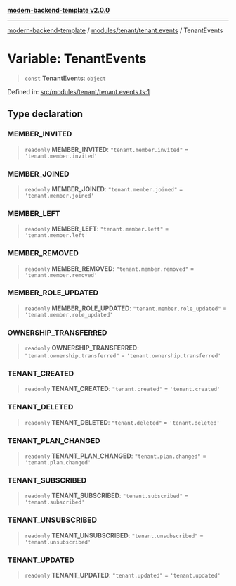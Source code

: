 [**modern-backend-template v2.0.0**](../../../../README.md)

***

[modern-backend-template](../../../../modules.md) / [modules/tenant/tenant.events](../README.md) / TenantEvents

# Variable: TenantEvents

> `const` **TenantEvents**: `object`

Defined in: [src/modules/tenant/tenant.events.ts:1](https://github.com/maemreyo/saas-4cus-nodejs/blob/1a77de11cd6eaefe66c31c7f5de281673fc25ce5/src/modules/tenant/tenant.events.ts#L1)

## Type declaration

### MEMBER\_INVITED

> `readonly` **MEMBER\_INVITED**: `"tenant.member.invited"` = `'tenant.member.invited'`

### MEMBER\_JOINED

> `readonly` **MEMBER\_JOINED**: `"tenant.member.joined"` = `'tenant.member.joined'`

### MEMBER\_LEFT

> `readonly` **MEMBER\_LEFT**: `"tenant.member.left"` = `'tenant.member.left'`

### MEMBER\_REMOVED

> `readonly` **MEMBER\_REMOVED**: `"tenant.member.removed"` = `'tenant.member.removed'`

### MEMBER\_ROLE\_UPDATED

> `readonly` **MEMBER\_ROLE\_UPDATED**: `"tenant.member.role_updated"` = `'tenant.member.role_updated'`

### OWNERSHIP\_TRANSFERRED

> `readonly` **OWNERSHIP\_TRANSFERRED**: `"tenant.ownership.transferred"` = `'tenant.ownership.transferred'`

### TENANT\_CREATED

> `readonly` **TENANT\_CREATED**: `"tenant.created"` = `'tenant.created'`

### TENANT\_DELETED

> `readonly` **TENANT\_DELETED**: `"tenant.deleted"` = `'tenant.deleted'`

### TENANT\_PLAN\_CHANGED

> `readonly` **TENANT\_PLAN\_CHANGED**: `"tenant.plan.changed"` = `'tenant.plan.changed'`

### TENANT\_SUBSCRIBED

> `readonly` **TENANT\_SUBSCRIBED**: `"tenant.subscribed"` = `'tenant.subscribed'`

### TENANT\_UNSUBSCRIBED

> `readonly` **TENANT\_UNSUBSCRIBED**: `"tenant.unsubscribed"` = `'tenant.unsubscribed'`

### TENANT\_UPDATED

> `readonly` **TENANT\_UPDATED**: `"tenant.updated"` = `'tenant.updated'`
